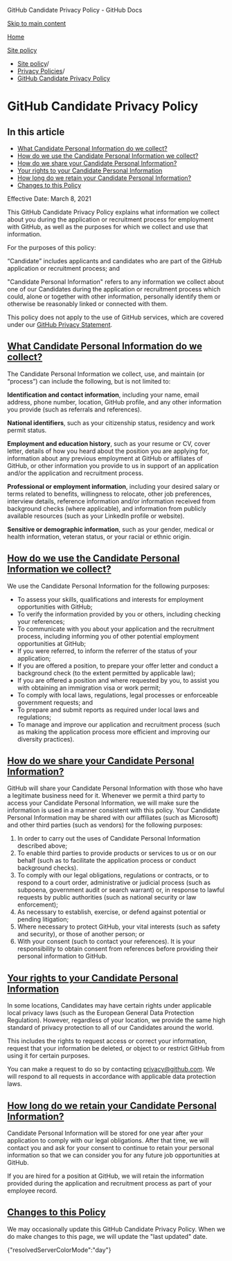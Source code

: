 GitHub Candidate Privacy Policy - GitHub Docs

[Skip to main content](#main-content)

[Home](/de)

[Site policy](/de/site-policy)

* [Site policy](/de/site-policy)/
* [Privacy Policies](/de/site-policy/privacy-policies)/
* [GitHub Candidate Privacy Policy](/de/site-policy/privacy-policies/github-candidate-privacy-policy)

GitHub Candidate Privacy Policy
==========

In this article
----------

* [What Candidate Personal Information do we collect?](#what-candidate-personal-information-do-we-collect)
* [How do we use the Candidate Personal Information we collect?](#how-do-we-use-the-candidate-personal-information-we-collect)
* [How do we share your Candidate Personal Information?](#how-do-we-share-your-candidate-personal-information)
* [Your rights to your Candidate Personal Information](#your-rights-to-your-candidate-personal-information)
* [How long do we retain your Candidate Personal Information?](#how-long-do-we-retain-your-candidate-personal-information)
* [Changes to this Policy](#changes-to-this-policy)

Effective Date: March 8, 2021

This GitHub Candidate Privacy Policy explains what information we collect about you during the application or recruitment process for employment with GitHub, as well as the purposes for which we collect and use that information.

For the purposes of this policy:

“Candidate” includes applicants and candidates who are part of the GitHub application or recruitment process; and

"Candidate Personal Information" refers to any information we collect about one of our Candidates during the application or recruitment process which could, alone or together with other information, personally identify them or otherwise be reasonably linked or connected with them.

This policy does not apply to the use of GitHub services, which are covered under our [GitHub Privacy Statement](/de/site-policy/privacy-policies/github-privacy-statement).

[What Candidate Personal Information do we collect?](#what-candidate-personal-information-do-we-collect)
----------

The Candidate Personal Information we collect, use, and maintain (or “process”) can include the following, but is not limited to:

**Identification and contact information**, including your name, email address, phone number, location, GitHub profile, and any other information you provide (such as referrals and references).

**National identifiers**, such as your citizenship status, residency and work permit status.

**Employment and education history**, such as your resume or CV, cover letter, details of how you heard about the position you are applying for, information about any previous employment at GitHub or affiliates of GitHub, or other information you provide to us in support of an application and/or the application and recruitment process.

**Professional or employment information**, including your desired salary or terms related to benefits, willingness to relocate, other job preferences, interview details, reference information and/or information received from background checks (where applicable), and information from publicly available resources (such as your LinkedIn profile or website).

**Sensitive or demographic information**, such as your gender, medical or health information, veteran status, or your racial or ethnic origin.

[How do we use the Candidate Personal Information we collect?](#how-do-we-use-the-candidate-personal-information-we-collect)
----------

We use the Candidate Personal Information for the following purposes:

* To assess your skills, qualifications and interests for employment opportunities with GitHub;
* To verify the information provided by you or others, including checking your references;
* To communicate with you about your application and the recruitment process, including informing you of other potential employment opportunities at GitHub;
* If you were referred, to inform the referrer of the status of your application;
* If you are offered a position, to prepare your offer letter and conduct a background check (to the extent permitted by applicable law);
* If you are offered a position and where requested by you, to assist you with obtaining an immigration visa or work permit;
* To comply with local laws, regulations, legal processes or enforceable government requests; and
* To prepare and submit reports as required under local laws and regulations;
* To manage and improve our application and recruitment process (such as making the application process more efficient and improving our diversity practices).

[How do we share your Candidate Personal Information?](#how-do-we-share-your-candidate-personal-information)
----------

GitHub will share your Candidate Personal Information with those who have a legitimate business need for it. Whenever we permit a third party to access your Candidate Personal Information, we will make sure the information is used in a manner consistent with this policy. Your Candidate Personal Information may be shared with our affiliates (such as Microsoft) and other third parties (such as vendors) for the following purposes:

1. In order to carry out the uses of Candidate Personal Information described above;
2. To enable third parties to provide products or services to us or on our behalf (such as to facilitate the application process or conduct background checks).
3. To comply with our legal obligations, regulations or contracts, or to respond to a court order, administrative or judicial process (such as subpoena, government audit or search warrant) or, in response to lawful requests by public authorities (such as national security or law enforcement);
4. As necessary to establish, exercise, or defend against potential or pending litigation;
5. Where necessary to protect GitHub, your vital interests (such as safety and security), or those of another person; or
6. With your consent (such to contact your references). It is your responsibility to obtain consent from references before providing their personal information to GitHub.

[Your rights to your Candidate Personal Information](#your-rights-to-your-candidate-personal-information)
----------

In some locations, Candidates may have certain rights under applicable local privacy laws (such as the European General Data Protection Regulation). However, regardless of your location, we provide the same high standard of privacy protection to all of our Candidates around the world.

This includes the rights to request access or correct your information, request that your information be deleted, or object to or restrict GitHub from using it for certain purposes.

You can make a request to do so by contacting [privacy@github.com](mailto:privacy@github.com). We will respond to all requests in accordance with applicable data protection laws.

[How long do we retain your Candidate Personal Information?](#how-long-do-we-retain-your-candidate-personal-information)
----------

Candidate Personal Information will be stored for one year after your application to comply with our legal obligations. After that time, we will contact you and ask for your consent to continue to retain your personal information so that we can consider you for any future job opportunities at GitHub.

If you are hired for a position at GitHub, we will retain the information provided during the application and recruitment process as part of your employee record.

[Changes to this Policy](#changes-to-this-policy)
----------

We may occasionally update this GitHub Candidate Privacy Policy. When we do make changes to this page, we will update the "last updated" date.

{"resolvedServerColorMode":"day"}
